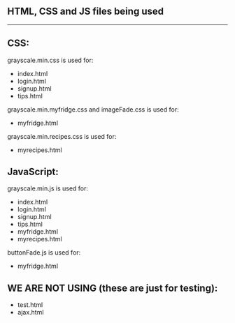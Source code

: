 HTML, CSS and JS files being used
---------------------------------
---------------------------------

CSS:
----

grayscale.min.css is used for:

- index.html
- login.html
- signup.html
- tips.html

grayscale.min.myfridge.css and imageFade.css is used for:

- myfridge.html

grayscale.min.recipes.css is used for:

- myrecipes.html

JavaScript:
-----------

grayscale.min.js is used for:
 
- index.html
- login.html
- signup.html
- tips.html
- myfridge.html
- myrecipes.html

buttonFade.js is used for:

- myfridge.html

WE ARE NOT USING (these are just for testing):
----------------------------------------------

- test.html
- ajax.html
